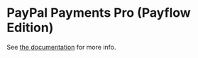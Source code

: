 PayPal Payments Pro (Payflow Edition)
=====================================

See [the documentation](https://developer.paypal.com/docs/classic/products/payflow-pro/) for more info.
